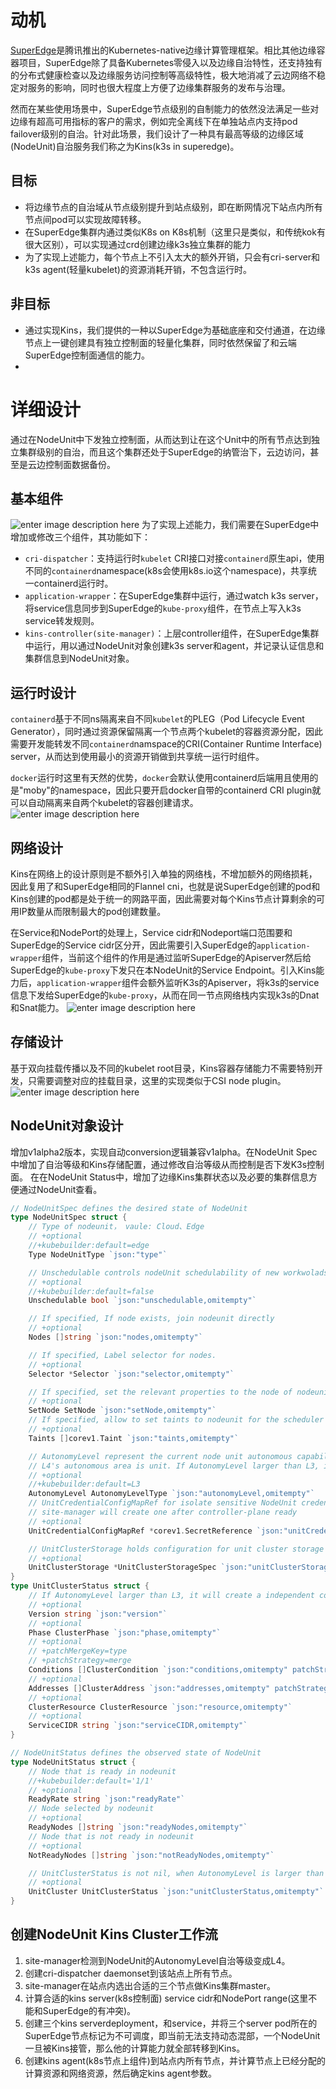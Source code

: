 # 动机
[SuperEdge](https://github.com/superedge/superedge)是腾讯推出的Kubernetes-native边缘计算管理框架。相比其他边缘容器项目，SuperEdge除了具备Kubernetes零侵入以及边缘自治特性，还支持独有的分布式健康检查以及边缘服务访问控制等高级特性，极大地消减了云边网络不稳定对服务的影响，同时也很大程度上方便了边缘集群服务的发布与治理。

然而在某些使用场景中，SuperEdge节点级别的自制能力的依然没法满足一些对边缘有超高可用指标的客户的需求，例如完全离线下在单独站点内支持pod failover级别的自治。针对此场景，我们设计了一种具有最高等级的边缘区域(NodeUnit)自治服务我们称之为Kins(k3s in superedge)。

## 目标
- 将边缘节点的自治域从节点级别提升到站点级别，即在断网情况下站点内所有节点间pod可以实现故障转移。
- 在SuperEdge集群内通过类似K8s on K8s机制（这里只是类似，和传统kok有很大区别），可以实现通过crd创建边缘k3s独立集群的能力
- 为了实现上述能力，每个节点上不引入太大的额外开销，只会有cri-server和k3s agent(轻量kubelet)的资源消耗开销，不包含运行时。
## 非目标
- 通过实现Kins，我们提供的一种以SuperEdge为基础底座和交付通道，在边缘节点上一键创建具有独立控制面的轻量化集群，同时依然保留了和云端SuperEdge控制面通信的能力。
- 
# 详细设计
通过在NodeUnit中下发独立控制面，从而达到让在这个Unit中的所有节点达到独立集群级别的自治，而且这个集群还处于SuperEdge的纳管治下，云边访问，甚至是云边控制面数据备份。
## 基本组件
![enter image description here](../img/kins-component.png)
为了实现上述能力，我们需要在SuperEdge中增加或修改三个组件，其功能如下：
- `cri-dispatcher`：支持运行时`kubelet` CRI接口对接`containerd`原生api，使用不同的`containerd`namespace(k8s会使用k8s.io这个namespace)，共享统一containerd运行时。
- `application-wrapper`：在SuperEdge集群中运行，通过watch k3s server，将service信息同步到SuperEdge的`kube-proxy`组件，在节点上写入k3s service转发规则。
- `kins-controller(site-manager)`：上层controller组件，在SuperEdge集群中运行，用以通过NodeUnit对象创建k3s server和agent，并记录认证信息和集群信息到NodeUnit对象。

## 运行时设计
`containerd`基于不同ns隔离来自不同`kubelet`的PLEG（Pod Lifecycle Event Generator），同时通过资源保留隔离一个节点两个kubelet的容器资源分配，因此需要开发能转发不同`containerd`namspace的CRI(Container Runtime Interface) server，从而达到使用最小的资源开销做到共享统一运行时组件。

`docker`运行时这里有天然的优势，`docker`会默认使用containerd后端用且使用的是"moby"的namespace，因此只要开启docker自带的containerd CRI plugin就可以自动隔离来自两个kubelet的容器创建请求。
![enter image description here](../img/kins-runtime.png)

## 网络设计
Kins在网络上的设计原则是不额外引入单独的网络栈，不增加额外的网络损耗，因此复用了和SuperEdge相同的Flannel cni，也就是说SuperEdge创建的pod和Kins创建的pod都是处于统一的网路平面，因此需要对每个Kins节点计算剩余的可用IP数量从而限制最大的pod创建数量。

在Service和NodePort的处理上，Service cidr和Nodeport端口范围要和SuperEdge的Service cidr区分开，因此需要引入SuperEdge的`application-wrapper`组件，当前这个组件的作用是通过监听SuperEdge的Apiserver然后给SuperEdge的`kube-proxy`下发只在本NodeUnit的Service Endpoint。引入Kins能力后，`application-wrapper`组件会额外监听K3s的Apiserver，将k3s的service信息下发给SuperEdge的`kube-proxy`，从而在同一节点网络栈内实现k3s的Dnat和Snat能力。
![enter image description here](../img/kins-network.png)
## 存储设计
基于双向挂载传播以及不同的kubelet root目录，Kins容器存储能力不需要特别开发，只需要调整对应的挂载目录，这里的实现类似于CSI node plugin。
![enter image description here](../img/kins-storage.png)
## NodeUnit对象设计
增加v1alpha2版本，实现自动conversion逻辑兼容v1alpha。在NodeUnit Spec中增加了自治等级和Kins存储配置，通过修改自治等级从而控制是否下发K3s控制面。
在在NodeUnit Status中，增加了边缘Kins集群状态以及必要的集群信息方便通过NodeUnit查看。
```go
// NodeUnitSpec defines the desired state of NodeUnit
type NodeUnitSpec struct {
    // Type of nodeunit， vaule: Cloud、Edge
    // +optional
    //+kubebuilder:default=edge
    Type NodeUnitType `json:"type"`

    // Unschedulable controls nodeUnit schedulability of new workwolads. By default, nodeUnit is schedulable.
    // +optional
    //+kubebuilder:default=false
    Unschedulable bool `json:"unschedulable,omitempty"`

    // If specified, If node exists, join nodeunit directly
    // +optional
    Nodes []string `json:"nodes,omitempty"`

    // If specified, Label selector for nodes.
    // +optional
    Selector *Selector `json:"selector,omitempty"`

    // If specified, set the relevant properties to the node of nodeunit.
    // +optional
    SetNode SetNode `json:"setNode,omitempty"`
    // If specified, allow to set taints to nodeunit for the scheduler to choose
    // +optional
    Taints []corev1.Taint `json:"taints,omitempty"`

    // AutonomyLevel represent the current node unit autonomous capability, L3(default)'s autonomous area is node,
    // L4's autonomous area is unit. If AutonomyLevel larger than L3, it will create a independent control plane in unit.
    // +optional
    //+kubebuilder:default=L3
    AutonomyLevel AutonomyLevelType `json:"autonomyLevel,omitempty"`
    // UnitCredentialConfigMapRef for isolate sensitive NodeUnit credential.
    // site-manager will create one after controller-plane ready
    // +optional
    UnitCredentialConfigMapRef *corev1.SecretReference `json:"unitCredentialConfigMapRef,omitempty"`

    // UnitClusterStorage holds configuration for unit cluster storage information.
    // +optional
    UnitClusterStorage *UnitClusterStorageSpec `json:"unitClusterStorage,omitempty"`
}
type UnitClusterStatus struct {
    // If AutonomyLevel larger than L3, it will create a independent control plane in unit,
    // +optional
    Version string `json:"version"`
    // +optional
    Phase ClusterPhase `json:"phase,omitempty"`
    // +optional
    // +patchMergeKey=type
    // +patchStrategy=merge
    Conditions []ClusterCondition `json:"conditions,omitempty" patchStrategy:"merge" patchMergeKey:"type"`
    // +optional
    Addresses []ClusterAddress `json:"addresses,omitempty" patchStrategy:"merge" patchMergeKey:"type"`
    // +optional
    ClusterResource ClusterResource `json:"resource,omitempty"`
    // +optional
    ServiceCIDR string `json:"serviceCIDR,omitempty"`
}

// NodeUnitStatus defines the observed state of NodeUnit
type NodeUnitStatus struct {
    // Node that is ready in nodeunit
    //+kubebuilder:default='1/1'
    // +optional
    ReadyRate string `json:"readyRate"`
    // Node selected by nodeunit
    // +optional
    ReadyNodes []string `json:"readyNodes,omitempty"`
    // Node that is not ready in nodeunit
    // +optional
    NotReadyNodes []string `json:"notReadyNodes,omitempty"`

    // UnitClusterStatus is not nil, when AutonomyLevel is larger than L3
    // +optional
    UnitCluster UnitClusterStatus `json:"unitClusterStatus,omitempty"`
}
```

## 创建NodeUnit Kins Cluster工作流
1. site-manager检测到NodeUnit的AutonomyLevel自治等级变成L4。
2. 创建cri-dispatcher daemonset到该站点上所有节点。
3. site-manager在站点内选出合适的三个节点做Kins集群master。
4. 计算合适的kins server(k8s控制面) service cidr和NodePort range(这里不能和SuperEdge的有冲突)。
5. 创建三个kins serverdeployment，和service，并将三个server pod所在的SuperEdge节点标记为不可调度，即当前无法支持动态混部，一个NodeUnit一旦被Kins接管，那么他的计算能力就全部转移到Kins。
6. 创建kins agent(k8s节点上组件)到站点内所有节点，并计算节点上已经分配的计算资源和网络资源，然后确定kins agent参数。

